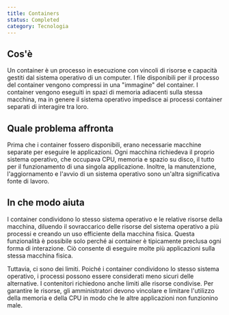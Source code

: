 ```yaml
---
title: Containers
status: Completed
category: Tecnologia
---
```


## Cos'è
Un container è un processo in esecuzione con vincoli di risorse e capacità gestiti dal sistema operativo di un computer. I file disponibili per il processo del container vengono compressi in una "immagine" del container. I container vengono eseguiti in spazi di memoria adiacenti sulla stessa macchina, ma in genere il sistema operativo impedisce ai processi container separati di interagire tra loro.

## Quale problema affronta 
Prima che i container fossero disponibili, erano necessarie macchine separate per eseguire le applicazioni. Ogni macchina richiedeva il proprio sistema operativo, che occupava CPU, memoria e spazio su disco, il tutto per il funzionamento di una singola applicazione. Inoltre, la manutenzione, l'aggiornamento e l'avvio di un sistema operativo sono un'altra significativa fonte di lavoro.

## In che modo aiuta
I container condividono lo stesso sistema operativo e le relative risorse della macchina, diluendo il sovraccarico delle risorse del sistema operativo a più processi e creando un uso efficiente della macchina fisica. Questa funzionalità è possibile solo perché ai container è tipicamente preclusa ogni forma di interazione. Ciò consente di eseguire molte più applicazioni sulla stessa macchina fisica.

Tuttavia, ci sono dei limiti. Poiché i container condividono lo stesso sistema operativo, i processi possono essere considerati meno sicuri delle alternative. I contenitori richiedono anche limiti alle risorse condivise. Per garantire le risorse, gli amministratori devono vincolare e limitare l'utilizzo della memoria e della CPU in modo che le altre applicazioni non funzionino male.